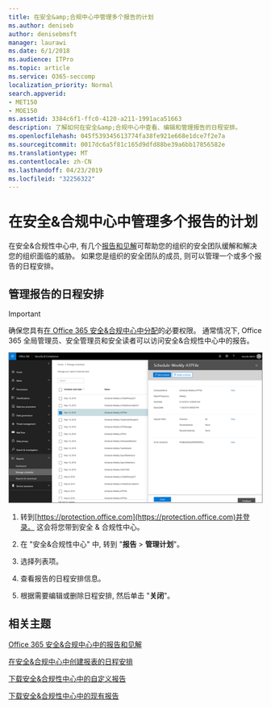```yaml
---
title: 在安全&amp;合规中心中管理多个报告的计划
ms.author: deniseb
author: denisebmsft
manager: laurawi
ms.date: 6/1/2018
ms.audience: ITPro
ms.topic: article
ms.service: O365-seccomp
localization_priority: Normal
search.appverid:
- MET150
- MOE150
ms.assetid: 3384c6f1-ffc0-4120-a211-1991aca51663
description: 了解如何在安全&amp;合规中心中查看、编辑和管理报告的日程安排。
ms.openlocfilehash: 045f539345613774fa38fe921e668e1dce7f2e7a
ms.sourcegitcommit: 0017dc6a5f81c165d9dfd88be39a6bb17856582e
ms.translationtype: MT
ms.contentlocale: zh-CN
ms.lasthandoff: 04/23/2019
ms.locfileid: "32256322"
---
```

# <a name="manage-schedules-for-multiple-reports-in-the-security-amp-compliance-center"></a>在安全&amp;合规中心中管理多个报告的计划

在安全&amp;合规性中心中, 有几个[报告和见解](reports-and-insights-in-security-and-compliance.md)可帮助您的组织的安全团队缓解和解决您的组织面临的威胁。 如果您是组织的安全团队的成员, 则可以管理一个或多个报告的日程安排。 
  
## <a name="manage-schedules-for-reports"></a>管理报告的日程安排

> [!IMPORTANT]
> 确保您具有[在 Office 365 安全&amp;合规中心中分配](permissions-in-the-security-and-compliance-center.md)的必要权限。 通常情况下, Office 365 全局管理员、安全管理员和安全读者可以访问安全&amp;合规性中心中的报告。 
  
![在 "安全&amp;合规性中心" 中\> , 选择 "报告管理计划"](media/efa5e2f9-bf73-4f85-acea-f1ca7e2bca5e.png)

1. 转到[https://protection.office.com](https://protection.office.com)并登录。 这会将您带到安全 & 合规性中心。

2. 在 "安全&amp;合规性中心" 中, 转到 "**报告** \> **管理计划**"。
    
3. 选择列表项。
    
4. 查看报告的日程安排信息。
    
5. 根据需要编辑或删除日程安排, 然后单击 "**关闭**"。
    
## <a name="related-topics"></a>相关主题

[Office 365 安全&amp;合规中心中的报告和见解](reports-and-insights-in-security-and-compliance.md)
  
[在安全&amp;合规中心中创建报表的日程安排](create-a-schedule-for-a-report.md)
  
[下载安全&amp;合规性中心中的自定义报告](set-up-and-download-a-custom-report.md)
  
[下载安全&amp;合规性中心中的现有报告](download-existing-reports.md)
  

